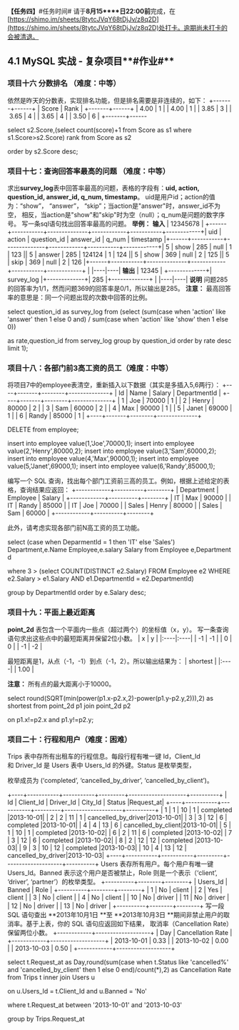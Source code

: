 **【任务四】**#任务时间#
请于**8****月****15****日22:00前**完成，在[https://shimo.im/sheets/8tytcJVqY68tDjJv/z8q2D](https://shimo.im/sheets/8tytcJVqY68tDjJv/z8q2D)处打卡。逾期尚未打卡的会被清退。
## **4.1 MySQL 实战 - 复杂项目****#作业#**
### 项目十六 分数排名  （难度：中等）
依然是昨天的分数表，实现排名功能，但是排名需要是非连续的，如下：
+-------+------+
| Score | Rank |
+-------+------+
| 4.00  | 1    |
| 4.00  | 1    |
| 3.85  | 3    |
| 3.65  | 4    |
| 3.65  | 4    |
| 3.50  | 6    |
+-------+------

select s2.Score,(select count(score)+1 from Score as s1 where s1.Score>s2.Score) rank from Score as s2

order by s2.Score desc;

### 项目十七：查询回答率最高的问题 （难度：中等）
求出**survey_log**表中回答率最高的问题，表格的字段有：**uid, action, question_id, answer_id, q_num, timestamp**。
uid是用户id；action的值为：“show”， “answer”， “skip”；当action是"answer"时，answer_id不为空，
相反，当action是"show"和"skip"时为空（null）；q_num是问题的数字序号。
写一条sql语句找出回答率最高的问题。
**举例：**
**输入**
| 12345678 | +------+-----------+--------------+------------+-----------+------------+\| uid  \| action    \| question_id  \| answer_id  \| q_num     \| timestamp  \|+------+-----------+--------------+------------+-----------+------------+\| 5    \| show      \| 285          \| null       \| 1         \| 123        \|\| 5    \| answer    \| 285          \| 124124     \| 1         \| 124        \|\| 5    \| show      \| 369          \| null       \| 2         \| 125        \|\| 5    \| skip      \| 369          \| null       \| 2         \| 126        \|+------+-----------+--------------+------------+-----------+------------+ | 
|----|----|
**输出**
| 12345 | +-------------+\| survey_log  \|+-------------+\|    285      \|+-------------+ | 
|----|----|
**说明**
问题285的回答率为1/1，然而问题369的回答率是0/1，所以输出是285。
**注意：** 最高回答率的意思是：同一个问题出现的次数中回答的比例。

select question_id as survey_log from (select (sum(case when 'action' like 'answer' then 1 else 0 and) / sum(case when 'action' like 'show' then 1 else 0))

as rate,question_id from servey_log group by question_id order by rate desc limit 1);

### 项目十八：各部门前3高工资的员工（难度：中等）
将项目7中的employee表清空，重新插入以下数据（其实是多插入5,6两行）：
+----+-------+--------+--------------+
| Id | Name  | Salary | DepartmentId |
+----+-------+--------+--------------+
| 1  | Joe   | 70000  | 1            |
| 2  | Henry | 80000  | 2            |
| 3  | Sam   | 60000  | 2            |
| 4  | Max   | 90000  | 1            |
| 5  | Janet | 69000  | 1            |
| 6  | Randy | 85000  | 1            |
+----+-------+--------+--------------+

DELETE from employee;

insert into employee value(1,'Joe',70000,1);
insert into employee value(2,'Henry',80000,2);
insert into employee value(3,'Sam',60000,2);
insert into employee value(4,'Max',90000,1);
insert into employee value(5,'Janet',69000,1);
insert into employee value(6,'Randy',85000,1);

编写一个 SQL 查询，找出每个部门工资前三高的员工。例如，根据上述给定的表格，查询结果应返回：
+------------+----------+--------+
| Department | Employee | Salary |
+------------+----------+--------+
| IT         | Max      | 90000  |
| IT         | Randy    | 85000  |
| IT         | Joe      | 70000  |
| Sales      | Henry    | 80000  |
| Sales      | Sam      | 60000  |
+------------+----------+--------+

此外，请考虑实现各部门前N高工资的员工功能。

select (case when DeparmentId = 1 then 'IT' else 'Sales') Department,e.Name Employee,e.salary Salary from Employee e,Department d

where 3 > (select COUNT(DISTINCT e2.Salary) FROM Employee e2 WHERE e2.Salary > e1.Salary AND e1.DepartmentId = e2.DepartmentId)

group by DepartmentId order by e.Salary desc;

### 项目十九：平面上最近距离
**point_2d** 表包含一个平面内一些点（超过两个）的坐标值（x，y）。
写一条查询语句求出这些点中的最短距离并保留2位小数。
| x   | y   | 
|:----|:----|
| -1   | -1   | 
| 0   | 0   | 
| -1   | -2   | 

最短距离是1，从点（-1，-1）到点（-1，2）。所以输出结果为：
| shortest   | 
|:----|
| 1.00   | 

**注意：** 所有点的最大距离小于10000。

select round(SQRT(min(power(p1.x-p2.x,2)-power(p1.y-p2.y,2))),2) as shortest from point_2d p1 join point_2d p2

on p1.x!=p2.x and p1.y!=p2.y;

### 项目二十：行程和用户（难度：困难）
Trips 表中存所有出租车的行程信息。每段行程有唯一键 Id，Client_Id 和 Driver_Id 是 Users 表中 Users_Id 的外键。Status 是枚举类型，

枚举成员为 (‘completed’, ‘cancelled_by_driver’, ‘cancelled_by_client’)。

+----+-----------+-----------+---------+--------------------+----------+
| Id | Client_Id | Driver_Id | City_Id |        Status      |Request_at|
+----+-----------+-----------+---------+--------------------+----------+
| 1  |     1     |    10     |    1    |     completed      |2013-10-01|
| 2  |     2     |    11     |    1    | cancelled_by_driver|2013-10-01|
| 3  |     3     |    12     |    6    |     completed      |2013-10-01|
| 4  |     4     |    13     |    6    | cancelled_by_client|2013-10-01|
| 5  |     1     |    10     |    1    |     completed      |2013-10-02|
| 6  |     2     |    11     |    6    |     completed      |2013-10-02|
| 7  |     3     |    12     |    6    |     completed      |2013-10-02|
| 8  |     2     |    12     |    12   |     completed      |2013-10-03|
| 9  |     3     |    10     |    12   |     completed      |2013-10-03| 
| 10 |     4     |    13     |    12   | cancelled_by_driver|2013-10-03|
+----+-----------+-----------+---------+--------------------+----------+
Users 表存所有用户。每个用户有唯一键 Users_Id。Banned 表示这个用户是否被禁止，Role 则是一个表示（‘client’, ‘driver’, ‘partner’）的枚举类型。
+----------+--------+--------+
| Users_Id | Banned |  Role  |
+----------+--------+--------+
|    1     |   No   | client |
|    2     |   Yes  | client |
|    3     |   No   | client |
|    4     |   No   | client |
|    10    |   No   | driver |
|    11    |   No   | driver |
|    12    |   No   | driver |
|    13    |   No   | driver |
+----------+--------+--------+
写一段 SQL 语句查出 **2013年10月1日 **至 **2013年10月3日 **期间非禁止用户的取消率。基于上表，你的 SQL 语句应返回如下结果，
取消率（Cancellation Rate）保留两位小数。
+------------+-------------------+
|     Day    | Cancellation Rate |
+------------+-------------------+
| 2013-10-01 |       0.33        |
| 2013-10-02 |       0.00        |
| 2013-10-03 |       0.50        |
+------------+-------------------+

select t.Request_at as Day,round(sum(case when t.Status like 'cancelled%' and 'cancelled_by_client' then 1 else 0 end)/count(*),2) as Cancellation Rate from Trips t inner join Users u

on u.Users_Id = t.Client_Id and u.Banned = 'No'

where t.Request_at between '2013-10-01' and '2013-10-03'

group by Trips.Request_at
